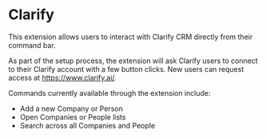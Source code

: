 # Clarify

This extension allows users to interact with Clarify CRM directly from their command bar.

As part of the setup process, the extension will ask Clarify users to connect to their Clarify account with a few button clicks. New users can request access at https://www.clarify.ai/.

Commands currently available through the extension include:
* Add a new Company or Person
* Open Companies or People lists
* Search across all Companies and People